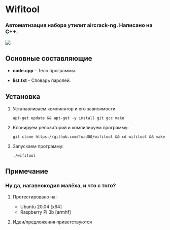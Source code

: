 # Wifitool

### Автоматизация набора утилит aircrack-ng. Написано на C++.



![](https://komarev.com/ghpvc/?username=wifitool&color=blue&label=Просмотров)


## Основные составляющие

- **code.cpp** - 
 Тело программы.

- **list.txt** -
  Словарь паролей.

 ## Установка
1. Устанавливаем компилятор и его зависимости:

       apt-get update && apt-get -y install git gcc make

2. Клонируем репозиторий и компилируем программу:
	
       git clone https://github.com/fuad00/wifitool && cd wifitool && make
      
3. Запускаем программу:

       ./wifitool
	
## Примечание

### Ну да, нагавнокодил малёха, и что с того? 

1. Протестировано на:
   - Ubuntu 20.04 [x64]
   - Raspberry Pi 3b [armhf]
 
2. Идеи/предложения приветствуются
